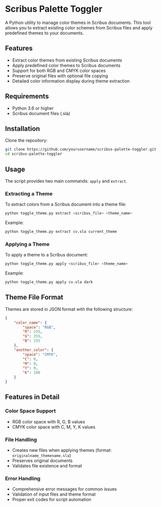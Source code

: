 # Scribus Palette Toggler

A Python utility to manage color themes in Scribus documents. This tool allows you to extract existing color schemes from Scribus files and apply predefined themes to your documents.

## Features

- Extract color themes from existing Scribus documents
- Apply predefined color themes to Scribus documents
- Support for both RGB and CMYK color spaces
- Preserve original files with optional file copying
- Detailed color information display during theme extraction

## Requirements

- Python 3.6 or higher
- Scribus document files (.sla)

## Installation

Clone the repository:
```bash
git clone https://github.com/yourusername/scribus-palette-toggler.git
cd scribus-palette-toggler
```

## Usage

The script provides two main commands: `apply` and `extract`.

### Extracting a Theme

To extract colors from a Scribus document into a theme file:

```bash
python toggle_theme.py extract <scribus_file> <theme_name>
```

Example:
```bash
python toggle_theme.py extract cv.sla current_theme
```

### Applying a Theme

To apply a theme to a Scribus document:

```bash
python toggle_theme.py apply <scribus_file> <theme_name>
```

Example:
```bash
python toggle_theme.py apply cv.sla dark
```


## Theme File Format

Themes are stored in JSON format with the following structure:

```json
{
    "color_name": {
        "space": "RGB",
        "R": 255,
        "G": 255,
        "B": 255
    },
    "another_color": {
        "space": "CMYK",
        "C": 0,
        "M": 0,
        "Y": 0,
        "K": 100
    }
}
```

## Features in Detail

### Color Space Support
- RGB color space with R, G, B values
- CMYK color space with C, M, Y, K values

### File Handling
- Creates new files when applying themes (format: `originalname_themename.sla`)
- Preserves original documents
- Validates file existence and format

### Error Handling
- Comprehensive error messages for common issues
- Validation of input files and theme format
- Proper exit codes for script automation